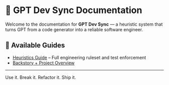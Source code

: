 # 🧠 GPT Dev Sync Documentation

Welcome to the documentation for **GPT Dev Sync** — a heuristic system that turns GPT from a code generator into a reliable software engineer.

## 🔗 Available Guides

- [Heuristics Guide](./heuristics.md) – Full engineering ruleset and test enforcement
- [Backstory + Project Overview](../README.md)

---

Use it. Break it. Refactor it. Ship it.
